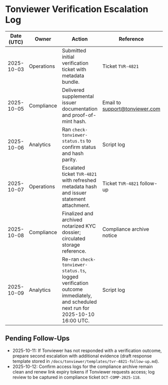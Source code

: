 # Tonviewer Verification Escalation Log

| Date (UTC) | Owner | Action | Reference | Outcome |
| --- | --- | --- | --- | --- |
| 2025-10-03 | Operations | Submitted initial verification ticket with metadata bundle. | Ticket `TVR-4821` | Acknowledged by Tonviewer support; verification pending. |
| 2025-10-05 | Compliance | Delivered supplemental issuer documentation and proof-of-mint hash. | Email to support@tonviewer.com | Awaiting confirmation that documents were received. |
| 2025-10-06 | Analytics | Ran `check-tonviewer-status.ts` to confirm status and hash parity. | Script log | Jetton still unverified (`none`). Follow-up required. |
| 2025-10-07 | Operations | Escalated ticket `TVR-4821` with refreshed metadata hash and issuer statement attachment. | Ticket `TVR-4821` follow-up | Tonviewer support acknowledged escalation and queued for reviewer assignment; submitted digest `1e2ee164089558184acd118d05400f7e6ba9adbef6885b378df629bd84f8aab4`, attached `dynamic-capital-ton/contracts/jetton/metadata.json`, and shared the issuer statement exported from `/docs/tonviewer/dct-issuer-statement.md`. |
| 2025-10-08 | Compliance | Finalized and archived notarized KYC dossier; circulated storage reference. | Compliance archive notice | Stored at `s3://dynamic-compliance/kyc/dct/2025-10-08/` with access audit log updated and credentials rotation confirmed. |
| 2025-10-09 | Analytics | Re-ran `check-tonviewer-status.ts`, logged verification outcome immediately, and scheduled next run for 2025-10-10 16:00 UTC. | Script log | Verification flag remains `none`; follow-up run queued, verification journal timestamped 2025-10-09 16:02 UTC. |

## Pending Follow-Ups

- 2025-10-11: If Tonviewer has not responded with a verification outcome, prepare second escalation with additional evidence (draft response template stored in `/docs/tonviewer/templates/tvr-4821-follow-up.md`).
- 2025-10-12: Confirm access logs for the compliance archive remain clean and renew link expiry tokens if Tonviewer requests access; log review to be captured in compliance ticket `DCT-COMP-2025-118`.
